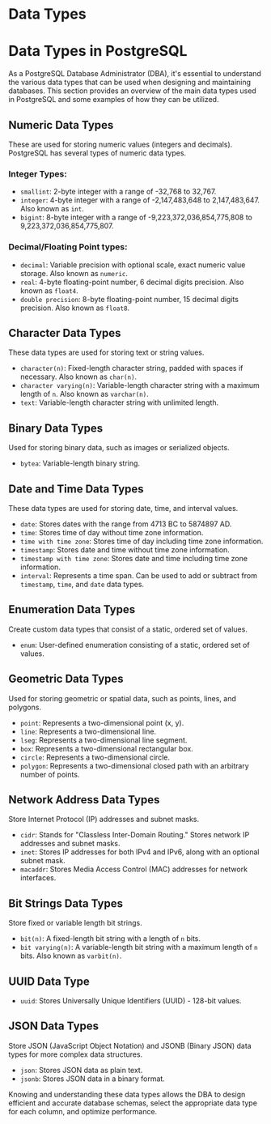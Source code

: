 # Data Types

# Data Types in PostgreSQL

As a PostgreSQL Database Administrator (DBA), it's essential to understand the various data types that can be used when designing and maintaining databases. This section provides an overview of the main data types used in PostgreSQL and some examples of how they can be utilized.

## Numeric Data Types

These are used for storing numeric values (integers and decimals). PostgreSQL has several types of numeric data types.

### Integer Types:

- `smallint`: 2-byte integer with a range of -32,768 to 32,767.
- `integer`: 4-byte integer with a range of -2,147,483,648 to 2,147,483,647. Also known as `int`.
- `bigint`: 8-byte integer with a range of -9,223,372,036,854,775,808 to 9,223,372,036,854,775,807.

### Decimal/Floating Point types:

- `decimal`: Variable precision with optional scale, exact numeric value storage. Also known as `numeric`.
- `real`: 4-byte floating-point number, 6 decimal digits precision. Also known as `float4`.
- `double precision`: 8-byte floating-point number, 15 decimal digits precision. Also known as `float8`.

## Character Data Types

These data types are used for storing text or string values.

- `character(n)`: Fixed-length character string, padded with spaces if necessary. Also known as `char(n)`.
- `character varying(n)`: Variable-length character string with a maximum length of `n`. Also known as `varchar(n)`.
- `text`: Variable-length character string with unlimited length.

## Binary Data Types

Used for storing binary data, such as images or serialized objects.

- `bytea`: Variable-length binary string.

## Date and Time Data Types

These data types are used for storing date, time, and interval values.

- `date`: Stores dates with the range from 4713 BC to 5874897 AD.
- `time`: Stores time of day without time zone information.
- `time with time zone`: Stores time of day including time zone information.
- `timestamp`: Stores date and time without time zone information.
- `timestamp with time zone`: Stores date and time including time zone information.
- `interval`: Represents a time span. Can be used to add or subtract from `timestamp`, `time`, and `date` data types.

## Enumeration Data Types

Create custom data types that consist of a static, ordered set of values.

- `enum`: User-defined enumeration consisting of a static, ordered set of values.

## Geometric Data Types

Used for storing geometric or spatial data, such as points, lines, and polygons.

- `point`: Represents a two-dimensional point (x, y).
- `line`: Represents a two-dimensional line.
- `lseg`: Represents a two-dimensional line segment.
- `box`: Represents a two-dimensional rectangular box.
- `circle`: Represents a two-dimensional circle.
- `polygon`: Represents a two-dimensional closed path with an arbitrary number of points.

## Network Address Data Types

Store Internet Protocol (IP) addresses and subnet masks.

- `cidr`: Stands for "Classless Inter-Domain Routing." Stores network IP addresses and subnet masks.
- `inet`: Stores IP addresses for both IPv4 and IPv6, along with an optional subnet mask.
- `macaddr`: Stores Media Access Control (MAC) addresses for network interfaces.

## Bit Strings Data Types

Store fixed or variable length bit strings.

- `bit(n)`: A fixed-length bit string with a length of `n` bits.
- `bit varying(n)`: A variable-length bit string with a maximum length of `n` bits. Also known as `varbit(n)`.

## UUID Data Type

- `uuid`: Stores Universally Unique Identifiers (UUID) - 128-bit values.

## JSON Data Types

Store JSON (JavaScript Object Notation) and JSONB (Binary JSON) data types for more complex data structures.

- `json`: Stores JSON data as plain text.
- `jsonb`: Stores JSON data in a binary format.

Knowing and understanding these data types allows the DBA to design efficient and accurate database schemas, select the appropriate data type for each column, and optimize performance.